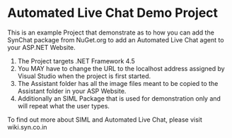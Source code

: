 # Automated Live Chat Demo Project

This is an example Project that demonstrate as to how you can add the SynChat package from NuGet.org to add an Automated Live Chat agent to your ASP.NET Website.

1. The Project targets .NET Framework 4.5
2. You MAY have to change the URL to the localhost address assigned by Visual Studio when the project is first started.
3. The Assistant folder has all the image files meant to be copied to the Assistant folder in your ASP Website.
4. Additionally an SIML Package that is used for demonstration only and will repeat what the user types.

To find out more about SIML and Automated Live Chat, please visit wiki.syn.co.in
